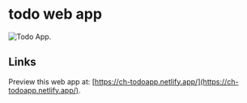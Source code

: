 # todo web app

![Todo App.](https://i.imgur.com/ktlryWn.png "Todo App.")

## Links

Preview this web app at: [https://ch-todoapp.netlify.app/](https://ch-todoapp.netlify.app/).